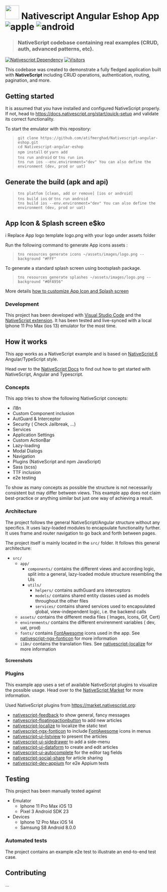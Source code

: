 # <img src="icon.png" height="44" width="44"/> Nativescript Angular Eshop App ![apple](https://cdn3.iconfinder.com/data/icons/picons-social/57/16-apple-32.png) ![android](https://cdn4.iconfinder.com/data/icons/logos-3/228/android-32.png)

> ### NativeScript codebase containing real examples (CRUD, auth, advanced patterns, etc).

[![Nativescript Dependency](https://img.shields.io/npm/dependency-version/nativescript-windowed-modal/dev/@nativescript/core)](https://www.npmjs.com/package/@nativescript/core)
[![Visitors](https://visitor-badge.glitch.me/badge?page_id=atifmerghad.Nativescript-angular-eshop)](https://github.com/atifmerghad/Nativescript-angular-eshop)

This codebase was created to demonstrate a fully fledged application built with **NativeScript** including CRUD operations, authentication, routing, pagination, and more.

## Getting started

It is assumed that you have installed and configured NativeScript properly. If not, head to https://docs.nativescript.org/start/quick-setup and validate its correct functionality.

To start the emulator with this repository:

> `git clone https://github.com/atifmerghad/Nativescript-angular-eshop.git`  
> `cd Nativescript-angular-eshop`  
> `npm install` or `yarn add`  
> `tns run android` or `tns run ios`  
> `tns run ios --env.environment="dev" You can also define the environment (dev, prod or uat)`

## Generate the build (apk and api)

> `tns platfom [clean, add or remove] [ios or android]`  
> `tns build ios` or `tns run android`  
> `tns build ios --env.environment="dev" You can also define the environment (dev, prod or uat)`

## App Icon & Splash screen e\$ko

i
Replace App logo template logo.png with your logo under assets folder

Run the following command to generate App icons assets :

> `tns resources generate icons ~/assets/images/logo.png --background "#FFF"`

To generate a standard splash screen using bootsplash package.

> `tns resources generate splashes ~/assets/images/logo.png --background "#0FA956"`

More details [how to customize App Icon and Splash screen](https://docs.nativescript.org/tooling/docs-cli/project/configuration/resources/resources-generate-icons)

### Development

This project has been developed with [Visual Studio Code](https://code.visualstudio.com/) and the [NativeScript extension](https://www.nativescript.org/nativescript-for-visual-studio-code). It has been tested and live-synced with a local Iphone 11 Pro Max (ios 13) emulator for the most time.

## How it works

This app works as a NativeScript example and is based on [NativeScript 6](https://nativescript.org) Angular/TypeScript style.

Head over to the [NativeScript Docs](https://docs.nativescript.org/angular/start/introduction) to find out how to get started with NativeScript, Angular and Typescript.

### Concepts

This app tries to show the following NativeScript concepts:

- i18n
- Custom Component inclusion
- AutGuard & Interceptor
- Security ( Check Jailbreak, ...)
- Services
- Application Settings
- Custom ActionBar
- Lazy-loading
- Modal Dialogs
- Navigation
- Plugins (NativeScript and npm JavaScript)
- Sass (scss)
- TTF inclusion
- e2e testing

To show as many concepts as possible the structure is not necessarily consistent but may differ between views. This example app does not claim best-practice or anything similar but just one way of achieving a result.

### Architecture

The project follows the general NativeScript/Angular structure without any specifics. It uses lazy-loaded modules to encapsulate functionality further. It uses frame and router navigation to go back and forth between pages.

The project itself is mainly located in the `src/` folder. It follows this general architecture:

- `src/`
  - `app/`
    - `components/` contains the different views and according logic, split into a general, lazy-loaded module structure resembling the UIs
    - `utils/`
      - `helpers/` contains authGuard ans interceptors
      - `models/` contains shared entity classes used as models throughout the other files
      - `services/` contains shared services used to encapsulated global, view-independent logic, i.e. the backend calls
  - `assets/` contains the different media files ( Images, Icons, Gif, Cert)
  - `envirenments/` contains the different envirenment variables ( dev, uat, prod)
  - `fonts/` contains [FontAwesome](https://fontawesome.com/v4.7.0/) icons used in the app. See [nativescript-ngx-fonticon](https://market.nativescript.org/plugins/nativescript-ngx-fonticon) for more information
  - `i18n/` contains the translation files. See [nativescript-localize](https://market.nativescript.org/plugins/nativescript-localize) for more information

#### Screenshots

<!--<img width="200px" src='./src/assets/screens/splash.png' style="margin-right: 10px;"></img>
<img width="200px" src='src/assets/screens/screen2.png' style="margin-right: 10px;"></img>
<img width="200px" src='src/assets/screens/screen3.png' style="margin-right: 10px;"></img>
<img width="200px" src='src/assets/screens/screen2-ar.png'></img>
-->

### Plugins

This example app uses a set of available NativeScript plugins to visualize the possible usage. Head over to the [NativeScript Market](https://market.nativescript.org/) for more information.

Used NativeScript plugins from https://market.nativescript.org:

- [nativescript-feedback](https://market.nativescript.org/plugins/nativescript-feedback) to show general, fancy messages
- [nativescript-floatingactionbutton](https://market.nativescript.org/plugins/nativescript-floatingactionbutton) to add new articles
- [nativescript-localize](https://market.nativescript.org/plugins/nativescript-localize) to localize the static text
- [nativescript-ngx-fonticon](https://market.nativescript.org/plugins/nativescript-ngx-fonticon) to include [FontAwesome](https://fontawesome.com/) icons in menus
- [nativescript-ui-listview](https://market.nativescript.org/plugins/nativescript-ui-listview) to present the articles
- [nativescript-ui-sidedrawer](https://market.nativescript.org/plugins/nativescript-ui-sidedrawer) to add a side-menu
- [nativescript-ui-dataform](https://market.nativescript.org/plugins/nativescript-ui-dataform) to create and edit articles
- [nativescript-ui-autocomplete](https://market.nativescript.org/plugins/nativescript-ui-autocomplete) for the editor tag fields
- [nativescript-social-share](https://market.nativescript.org/plugins/nativescript-social-share) for article sharing
- [nativescript-dev-appium](https://market.nativescript.org/plugins/nativescript-dev-appium) for e2e Appium tests

## Testing

This project has been manually tested against

- Emulator
  - Iphone 11 Pro Max iOS 13
  - Pixel 3 Android SDK 23
- Devices
  - Iphone 12 Pro Max iOS 14
  - Samsung S8 Android 8.0.0

### Automated tests

The project contains an example e2e test to illustrate an end-to-end test case.

## Contributing

...
